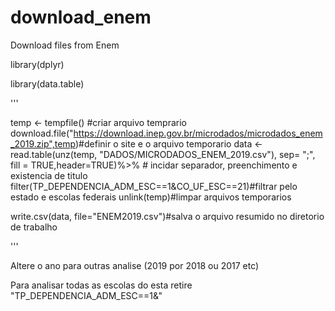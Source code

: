 # download_enem
Download files from Enem

library(dplyr)

library(data.table)

'''

temp <- tempfile() #criar arquivo temprario
download.file("https://download.inep.gov.br/microdados/microdados_enem_2019.zip",temp)#definir o site e o arquivo temporario
data <- read.table(unz(temp, "DADOS/MICRODADOS_ENEM_2019.csv"),
                   sep= ";", fill = TRUE,header=TRUE)%>% # incidar separador, preenchimento e existencia de titulo 
         filter(TP_DEPENDENCIA_ADM_ESC==1&CO_UF_ESC==21)#filtrar pelo estado e escolas federais
unlink(temp)#limpar arquivos temporarios

write.csv(data, file="ENEM2019.csv")#salva o arquivo resumido no diretorio de trabalho

'''

Altere o ano para outras analise (2019 por 2018 ou 2017 etc)

Para analisar todas as escolas do esta retire "TP_DEPENDENCIA_ADM_ESC==1&"
